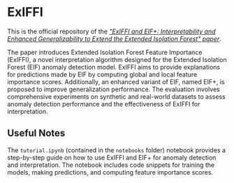 # ExIFFI

This is the official repository of the [*"ExIFFI and EIF+: Interpretability and Enhanced Generalizability to Extend the Extended Isolation Forest" paper*](https://arxiv.org/abs/2310.05468).

The paper introduces Extended Isolation Forest Feature Importance (ExIFFI), a novel interpretation algorithm designed for the Extended Isolation Forest (EIF) anomaly detection model. ExIFFI aims to provide explanations for predictions made by EIF by computing global and local feature importance scores. Additionally, an enhanced variant of EIF, named EIF+, is proposed to improve generalization performance. The evaluation involves comprehensive experiments on synthetic and real-world datasets to assess anomaly detection performance and the effectiveness of ExIFFI for interpretation.

## Useful Notes

The `tutorial.ipynb` (contained in the `notebooks` folder) notebook provides a step-by-step guide on how to use ExIFFI and EIF+ for anomaly detection and interpretation. The notebook includes code snippets for training the models, making predictions, and computing feature importance scores.
